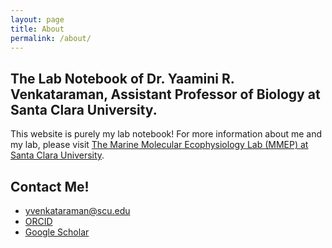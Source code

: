 ```yaml
---
layout: page
title: About
permalink: /about/
---
```


## The Lab Notebook of Dr. Yaamini R. Venkataraman, Assistant Professor of Biology at Santa Clara University.

This website is purely my lab notebook! For more information about me and my lab, please visit [The Marine Molecular Ecophysiology Lab (MMEP) at Santa Clara University](https://yaaminiv.github.io/mmep-lab/).

## Contact Me!

- [yvenkataraman@scu.edu](mailto:yvenkataraman@scu.edu)
- [ORCID](https://orcid.org/0000-0002-0364-1829)
- [Google Scholar](https://scholar.google.com/citations?user=x9WA39wAAAAJ&hl=en&oi=sra)
